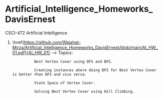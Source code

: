# Artificial_Intelligence_Homeworks_DavisErnest
CSCI-472 Artificial Intelligence

1. \href{https://github.com/Wajahat-Mirza/Artificial_Intelligence_Homeworks_DavisErnest/blob/main/AI_HW_01.pdf}{AI_HW_01} --> Topics: 

                 Best Vertex Cover using DFS and BFS.
                 
                 Creating instances where doing BFS for Best Vertex Cover is better than DFS and vice versa.
                 
                 State Space of Vertex Cover.
                 
                 Solving Best Vertex Cover using Hill Climbing.
                 
